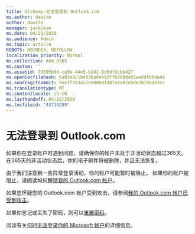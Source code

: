```yaml
---
title: Alchemy-无法登录到 Outlook.com
ms.author: daeite
author: daeite
manager: jackiesm
ms.date: 04/21/2020
ms.audience: Admin
ms.topic: article
ROBOTS: NOINDEX, NOFOLLOW
localization_priority: Normal
ms.collection: Adm_O365
ms.custom: ''
ms.assetid: 79595b9d-ce9b-44e5-b142-8d6df9cbb427
ms.openlocfilehash: 6a83e8c1b4076a04492ffb708d485aeddf80da44
ms.sourcegitcommit: 55eff703a17e500681d8fa6a87eb067019ade3cc
ms.translationtype: MT
ms.contentlocale: zh-CN
ms.lasthandoff: 04/22/2020
ms.locfileid: "43710289"
---
```

# <a name="cant-sign-in-to-outlookcom"></a>无法登录到 Outlook.com

如果你在登录帐户时遇到问题，请确保你的帐户未处于非活动状态超过365天。 在365天的非活动状态后，你的电子邮件将被删除，并且无法恢复。
  
由于我们注意到一些异常登录活动，你的帐户可能暂时被阻止。 如果你的帐户被阻止，请阅读如何[解锁我的 Outlook.com 帐户](https://support.office.com/article/f4ad2701-d166-4d8b-8a6a-9af2a1f8a4c4.aspx)。 
  
如果您怀疑您的 Outlook.com 帐户受到攻击，请参阅[我的 Outlook.com 帐户已受到攻击](https://support.office.com/article/35993ac5-ac2f-494e-aacb-5232dda453d8.aspx)。
  
如果你忘记或丢失了密码，则可以[重置密码](https://go.microsoft.com/fwlink/p/?LinkID=242804)。
  
阅读有关[何时无法登录你的 Microsoft 帐户](https://go.microsoft.com/fwlink/p/?linkid=837479)的详细信息。
  

